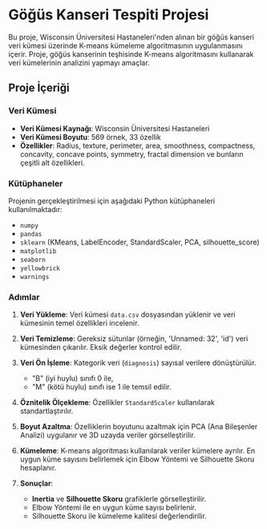 # Göğüs Kanseri Tespiti Projesi

Bu proje, Wisconsin Üniversitesi Hastaneleri'nden alınan bir göğüs kanseri veri kümesi üzerinde K-means kümeleme algoritmasının uygulanmasını içerir. Proje, göğüs kanserinin teşhisinde K-means algoritmasını kullanarak veri kümelerinin analizini yapmayı amaçlar.

## Proje İçeriği

### Veri Kümesi

- **Veri Kümesi Kaynağı**: Wisconsin Üniversitesi Hastaneleri
- **Veri Kümesi Boyutu**: 569 örnek, 33 özellik
- **Özellikler**: Radius, texture, perimeter, area, smoothness, compactness, concavity, concave points, symmetry, fractal dimension ve bunların çeşitli alt özellikleri.

### Kütüphaneler

Projenin gerçekleştirilmesi için aşağıdaki Python kütüphaneleri kullanılmaktadır:

- `numpy`
- `pandas`
- `sklearn` (KMeans, LabelEncoder, StandardScaler, PCA, silhouette_score)
- `matplotlib`
- `seaborn`
- `yellowbrick`
- `warnings`

### Adımlar

1. **Veri Yükleme**:
    Veri kümesi `data.csv` dosyasından yüklenir ve veri kümesinin temel özellikleri incelenir.

2. **Veri Temizleme**:
    Gereksiz sütunlar (örneğin, 'Unnamed: 32', 'id') veri kümesinden çıkarılır. Eksik değerler kontrol edilir.

3. **Veri Ön İşleme**:
    Kategorik veri (`diagnosis`) sayısal verilere dönüştürülür. 
    - "B" (iyi huylu) sınıfı 0 ile,
    - "M" (kötü huylu) sınıfı ise 1 ile temsil edilir.

4. **Öznitelik Ölçekleme**:
    Özellikler `StandardScaler` kullanılarak standartlaştırılır.

5. **Boyut Azaltma**:
    Özelliklerin boyutunu azaltmak için PCA (Ana Bileşenler Analizi) uygulanır ve 3D uzayda veriler görselleştirilir.

6. **Kümeleme**:
    K-means algoritması kullanılarak veriler kümelere ayrılır. En uygun küme sayısını belirlemek için Elbow Yöntemi ve Silhouette Skoru hesaplanır.

7. **Sonuçlar**:
    - **Inertia** ve **Silhouette Skoru** grafiklerle görselleştirilir.
    - Elbow Yöntemi ile en uygun küme sayısı belirlenir.
    - Silhouette Skoru ile kümeleme kalitesi değerlendirilir.


